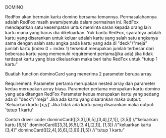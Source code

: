DOMINO

RedFox akan bermain kartu domino bersama temannya. Permasalahannya adalah RedFox masih awam/pemula dalam permainan ini. RedFox mendapatkan satu kesempatan untuk meminta saran kepada orang lain kartu mana yang harus dia dikeluarkan. Yuk bantu RedFox, syaratnya adalah
kartu yang disarankan untuk keluar adalah kartu yang salah satu angkanya sama dengan salah satu angka pada kartu yang ada di "deck"/"meja"
jumlah kartu (index 0 + index 1) tersebut merupakan jumlah terbesar dari beberapa kartu yang memenuhi requirement pertama(jika ada)
jika tidak terdapat kartu yang bisa dikeluarkan maka beri tahu RedFox untuk "tutup 1 kartu"

Buatlah function dominoCard yang menerima 2 parameter berupa array.

Requirement:
Parameter pertama merupakan nested array dan parameter kedua merupakan array biasa.
Parameter pertama merupakan kartu domino yang ada ditangan RedFox
Parameter kedua merupakan kartu yang sedang ada di "deck"/"meja"
Jika ada kartu yang disarankan maka output: 'Keluarkan kartu [x,y]'
Jika tidak ada kartu yang disarankan maka output: 'tutup 1 kartu'


Contoh driver code:
dominoCard([[3,3],[6,5],[3,4],[2,1]], [3,5]) //”keluarkan kartu [6,5]”
dominoCard([[3,3],[6,5],[3,4],[2,1]], [1,3]) //"keluarkan kartu [3,4]"
dominoCard([[2,4],[6,6],[3,6]],[1,5]) //”tutup 1 kartu”
